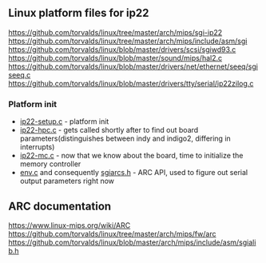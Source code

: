 ## Linux platform files for ip22
https://github.com/torvalds/linux/tree/master/arch/mips/sgi-ip22
https://github.com/torvalds/linux/tree/master/arch/mips/include/asm/sgi
https://github.com/torvalds/linux/blob/master/drivers/scsi/sgiwd93.c
https://github.com/torvalds/linux/blob/master/sound/mips/hal2.c
https://github.com/torvalds/linux/blob/master/drivers/net/ethernet/seeq/sgiseeq.c
https://github.com/torvalds/linux/blob/master/drivers/tty/serial/ip22zilog.c

### Platform init
* [ip22-setup.c](https://github.com/torvalds/linux/blob/master/arch/mips/sgi-ip22/ip22-setup.c) - platform init
* [ip22-hpc.c](https://github.com/torvalds/linux/blob/master/arch/mips/sgi-ip22/ip22-hpc.c) - gets called shortly after to find out board parameters(distinguishes between indy and indigo2, differing in interrupts)
* [ip22-mc.c](https://github.com/torvalds/linux/blob/master/arch/mips/sgi-ip22/ip22-mc.c) - now that we know about the board, time to initialize the memory controller
* [env.c](https://github.com/torvalds/linux/blob/master/arch/mips/fw/arc/env.c) and consequently [sgiarcs.h](https://github.com/torvalds/linux/blob/master/arch/mips/include/asm/sgiarcs.h) - ARC API, used to figure out serial output parameters right now

## ARC documentation
https://www.linux-mips.org/wiki/ARC
https://github.com/torvalds/linux/tree/master/arch/mips/fw/arc
https://github.com/torvalds/linux/blob/master/arch/mips/include/asm/sgialib.h